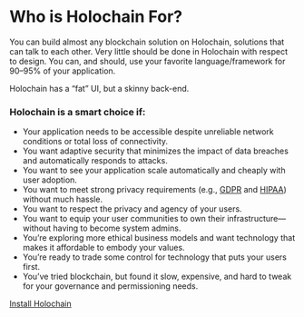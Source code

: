 # Who is Holochain For?

You can build almost any blockchain solution on Holochain, solutions that can talk to each other. Very little should be done in Holochain with respect to design. You can, and should, use your favorite language/framework for 90–95% of your application.

Holochain has a “fat” UI, but a skinny back-end.

### Holochain is a smart choice if:

* Your application needs to be accessible despite unreliable network conditions or total loss of connectivity.
* You want adaptive security that minimizes the impact of data breaches and automatically responds to attacks.
* You want to see your application scale automatically and cheaply with user adoption.
* You want to meet strong privacy requirements (e.g., [GDPR](https://medium.com/h-o-l-o/beyond-gdpr-holo-vault-delivering-on-self-sovereign-identity-for-distributed-applications-543a5449d5c9) and [HIPAA](https://en.wikipedia.org/wiki/Health_Insurance_Portability_and_Accountability_Act#Privacy_Rule)) without much hassle.
* You want to respect the privacy and agency of your users.
* You want to equip your user communities to own their infrastructure—without having to become system admins.
* You’re exploring more ethical business models and want technology that makes it affordable to embody your values.
* You’re ready to trade some control for technology that puts your users first.
* You’ve tried blockchain, but found it slow, expensive, and hard to tweak for your governance and permissioning needs.

<div class="h-button-container">
	<a href="../install/" class="h-button">Install Holochain</a>
</div>